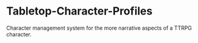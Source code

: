 # Tabletop-Character-Profiles
Character management system for the more narrative aspects of a TTRPG character.
